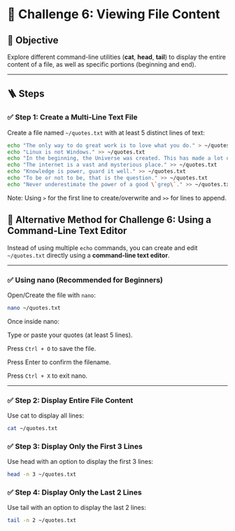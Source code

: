 # 🎯 Challenge 6: Viewing File Content

## 🧠 Objective  
Explore different command-line utilities (**cat**, **head**, **tail**) to display the entire content of a file, as well as specific portions (beginning and end).

---

## 🪜 Steps

### ✅ Step 1: Create a Multi-Line Text File

Create a file named `~/quotes.txt` with at least 5 distinct lines of text:

```bash
echo "The only way to do great work is to love what you do." > ~/quotes.txt
echo "Linux is not Windows." >> ~/quotes.txt
echo "In the beginning, the Universe was created. This has made a lot of people very angry and been widely regarded as a bad move." >> ~/quotes.txt
echo "The internet is a vast and mysterious place." >> ~/quotes.txt
echo "Knowledge is power, guard it well." >> ~/quotes.txt
echo "To be or not to be, that is the question." >> ~/quotes.txt
echo "Never underestimate the power of a good \`grep\`." >> ~/quotes.txt
```
Note: Using `>` for the first line to create/overwrite and `>>` for lines to append.


## 🔄 Alternative Method for Challenge 6: Using a Command-Line Text Editor

Instead of using multiple `echo` commands, you can create and edit `~/quotes.txt` directly using a **command-line text editor**.

---

### ✅ Using **nano** (Recommended for Beginners)

Open/Create the file with `nano`:

```bash
nano ~/quotes.txt
```
Once inside nano:

Type or paste your quotes (at least 5 lines).

Press `Ctrl + O` to save the file.

Press Enter to confirm the filename.

Press `Ctrl + X` to exit nano.

---

### ✅ Step 2: Display Entire File Content

Use cat to display all lines:

```bash
cat ~/quotes.txt
```

### ✅ Step 3: Display Only the First 3 Lines

Use head with an option to display the first 3 lines:

```bash
head -n 3 ~/quotes.txt
```

### ✅ Step 4: Display Only the Last 2 Lines

Use tail with an option to display the last 2 lines:

```bash
tail -n 2 ~/quotes.txt
```
